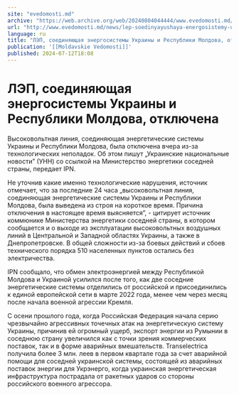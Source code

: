 ```yaml
---
site: "evedomosti.md"
archive: "https://web.archive.org/web/20240804044444/www.evedomosti.md/news/lep-soedinyayushaya-energosistemy-ukrainy-i-respubliki-moldo"
url: "http://www.evedomosti.md/news/lep-soedinyayushaya-energosistemy-ukrainy-i-respubliki-moldo"
language: ru
title: "ЛЭП, соединяющая энергосистемы Украины и Республики Молдова, отключена"
publication: '[[Moldavskie Vedomosti]]'
published: 2024-07-12T18:08
---
```


# ЛЭП, соединяющая энергосистемы Украины и Республики Молдова, отключена

Высоковольтная линия, соединяющая энергетические системы Украины и Республики Молдова, была отключена вчера из-за технологических неполадок. Об этом пишут „Украинские национальные новости” (УНН) со ссылкой на Министерство энергетики соседней страны, передает IPN.

Не уточнив какие именно технологические нарушения, источник отмечает, что за последние 24 часа „высоковольтная линия, соединяющая энергетические системы Украины и Республики Молдова, была выведена из строя на короткое время. Причина отключения в настоящее время выясняется”, - цитирует источник коммюнике Министерства энергетики соседней страны, в котором сообщается и о выходе из эксплуатации высоковольтных воздушных линий в Центральной и Западной областях Украины, а также в Днепропетровске. В общей сложности из-за боевых действий и сбоев технического порядка 510 населенных пунктов остались без электричества.

IPN сообщало, что обмен электроэнергией между Республикой Молдова и Украиной усилился после того, как две соседние энергетические системы отделились от российской и присоединились к единой европейской сети в марте 2022 года, менее чем через месяц после начала военной агрессии Кремля.

С осени прошлого года, когда Российская Федерация начала серию чрезвычайно агрессивных точечных атак на энергетическую систему Украины, причинив ей огромный ущерб, экспорт энергии из Румынии в соседнюю страну увеличился как с точки зрения коммерческих поставок, так и в форме аварийных вмешательств. Transelectrica получила более 3 млн. леев в первом квартале года за счет аварийной помощи для соседней украинской системы, состоящей из аварийных поставок энергии для Укрэнерго, когда украинская энергетическая инфраструктура пострадала от ракетных ударов со стороны российского военного агрессора.
